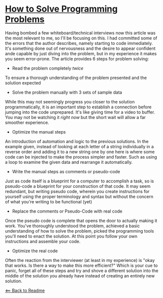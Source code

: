 # [How to Solve Programming Problems](https://simpleprogrammer.com/solving-problems-breaking-it-down/)

Having bombed a few whiteboard/technical interviews now this article was the most relevant to me, so I'll be focusing on this. I had committed some of the errors that the author describes, namely starting to code immediately. It's something done out of nervousness and the desire to appear confident ande capable by just diving into the problem, but in my experience it makes you seem error-prone. The article provides 6 steps for problem solving:

* Read the problem completely *twice*

To ensure a thorough understanding of the problem presented and the solution expected

* Solve the problem manually with 3 sets of sample data

While this may not seemingly progress you closer to the solution programmatically, it is an important step to establish a connection before jumping into the code unprepared. It's like giving time for a video to buffer. You may not be watching it *right now* but the short wait will allow a far smoother experience.

* Optimize the manual steps

An introduction of automation and logic to the previous solutions. In the example given, instead of looking at each letter of a string individually in a reverse order and adding it to a new string one by one here is where some code can be injected to make the process simpler and faster. Such as using a loop to examine the given data and rearrange it automatically.

* Write the manual steps as comments or pseudo-code

Just as code itself is a blueprint for a computer to accomplish a task, so is pseudo-code a blueprint for your construction of that code. It may seem redundant, but writing pseudo code, wherein you create instructions for yourself using the proper terminology and syntax but without the concern of what you're writing to be functional (yet)

* Replace the comments or Pseudo-Code with real code

Once the pseudo code is complete that opens the door to actually making it work. You've thoroughly understood the problem, achieved a basic understanding of how to solve the problem, picked the programming tools you'll need to enact the solution. At this point you follow your own instructions and assemble your code.

* Optimize the real code

Often the reaction from the interviewer (at least in my experience) is "okay that works. Is there a way to make this more efficient?" Which is your cue to panic, forget all of these steps and try and shove a different solution into the middle of the solution you already have instead of creating an entirely new solution.

[<== Back to Readme](README.md)

